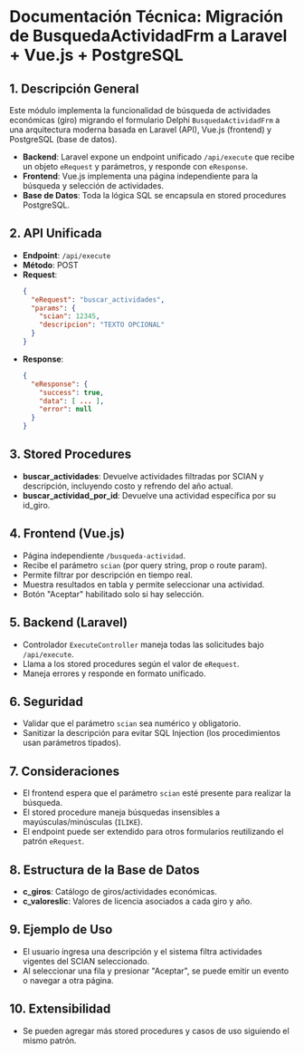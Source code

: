 # Documentación Técnica: Migración de BusquedaActividadFrm a Laravel + Vue.js + PostgreSQL

## 1. Descripción General
Este módulo implementa la funcionalidad de búsqueda de actividades económicas (giro) migrando el formulario Delphi `BusquedaActividadFrm` a una arquitectura moderna basada en Laravel (API), Vue.js (frontend) y PostgreSQL (base de datos).

- **Backend**: Laravel expone un endpoint unificado `/api/execute` que recibe un objeto `eRequest` y parámetros, y responde con `eResponse`.
- **Frontend**: Vue.js implementa una página independiente para la búsqueda y selección de actividades.
- **Base de Datos**: Toda la lógica SQL se encapsula en stored procedures PostgreSQL.

## 2. API Unificada
- **Endpoint**: `/api/execute`
- **Método**: POST
- **Request**:
  ```json
  {
    "eRequest": "buscar_actividades",
    "params": {
      "scian": 12345,
      "descripcion": "TEXTO OPCIONAL"
    }
  }
  ```
- **Response**:
  ```json
  {
    "eResponse": {
      "success": true,
      "data": [ ... ],
      "error": null
    }
  }
  ```

## 3. Stored Procedures
- **buscar_actividades**: Devuelve actividades filtradas por SCIAN y descripción, incluyendo costo y refrendo del año actual.
- **buscar_actividad_por_id**: Devuelve una actividad específica por su id_giro.

## 4. Frontend (Vue.js)
- Página independiente `/busqueda-actividad`.
- Recibe el parámetro `scian` (por query string, prop o route param).
- Permite filtrar por descripción en tiempo real.
- Muestra resultados en tabla y permite seleccionar una actividad.
- Botón "Aceptar" habilitado solo si hay selección.

## 5. Backend (Laravel)
- Controlador `ExecuteController` maneja todas las solicitudes bajo `/api/execute`.
- Llama a los stored procedures según el valor de `eRequest`.
- Maneja errores y responde en formato unificado.

## 6. Seguridad
- Validar que el parámetro `scian` sea numérico y obligatorio.
- Sanitizar la descripción para evitar SQL Injection (los procedimientos usan parámetros tipados).

## 7. Consideraciones
- El frontend espera que el parámetro `scian` esté presente para realizar la búsqueda.
- El stored procedure maneja búsquedas insensibles a mayúsculas/minúsculas (`ILIKE`).
- El endpoint puede ser extendido para otros formularios reutilizando el patrón `eRequest`.

## 8. Estructura de la Base de Datos
- **c_giros**: Catálogo de giros/actividades económicas.
- **c_valoreslic**: Valores de licencia asociados a cada giro y año.

## 9. Ejemplo de Uso
- El usuario ingresa una descripción y el sistema filtra actividades vigentes del SCIAN seleccionado.
- Al seleccionar una fila y presionar "Aceptar", se puede emitir un evento o navegar a otra página.

## 10. Extensibilidad
- Se pueden agregar más stored procedures y casos de uso siguiendo el mismo patrón.
